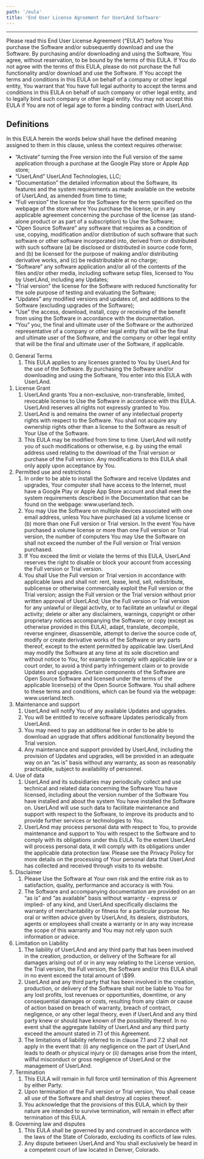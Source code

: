 ```yaml
---
path: '/eula'
title: 'End User License Agreement for UserLAnd Software'
---
```


---

Please read this End User License Agreement (“EULA”) before You purchase the Software and/or subsequently download and use the Software.
By purchasing and/or downloading and using the Software, You agree, without reservation, to be bound by the terms of this EULA. If You do not agree with the terms of this EULA, please do not purchase the full functionality and/or download and use the Software.
If You accept the terms and conditions in this EULA on behalf of a company or other legal entity, You warrant that You have full legal authority to accept the terms and conditions in this EULA on behalf of such company or other legal entity, and to legally bind such company or other legal entity.
You may not accept this EULA if You are not of legal age to form a binding contract with UserLAnd.

## Definitions

In this EULA herein the words below shall have the defined meaning assigned to them in this clause, unless the context requires otherwise:

- “Activate” turning the Free version into the Full version of the same application through a purchase at the Google Play store or Apple App store;
- “UserLAnd” UserLAnd Technologies, LLC;
- “Documentation” the detailed information about the Software, its features and the system requirements as made available on the website of UserLAnd, as amended from time to time;
- “Full version” the license for the Software for the term specified on the webpage of the store where You purchase the license, or in any applicable agreement concerning the purchase of the license (as stand-alone product or as part of a subscription) to Use the Software;
- “Open Source Software” any software that requires as a condition of use, copying, modification and/or distribution of such software that such software or other software incorporated into, derived from or distributed with such software (a) be disclosed or distributed in source code form, and (b) be licensed for the purpose of making and/or distributing derivative works, and (c) be redistributable at no charge;
- “Software” any software application and/or all of the contents of the files and/or other media, including software setup files, licensed to You by UserLAnd, including any Updates;
- “Trial version” the license for the Software with reduced functionality for the sole purpose of testing and evaluating the Software;
- “Updates” any modified versions and updates of, and additions to the Software (excluding upgrades of the Software);
- “Use” the access, download, install, copy or receiving of the benefit from using the Software in accordance with the documentation.
- “You” you, the final and ultimate user of the Software or the authorized representative of a company or other legal entity that will be the final and ultimate user of the Software, and the company or other legal entity that will be the final and ultimate user of the Software, if applicable.

<ol start="0">
<li>
   General Terms
   <ol>
      <li>
      This EULA applies to any licenses granted to You by UserLAnd for the use of the Software.
      By purchasing the Software and/or downloading and using the Software, You enter into this EULA with UserLAnd.
      </li>
   </ol>
</li>
<li>
   License Grant
   <ol>
      <li>
      UserLAnd grants You a non-exclusive, non-transferable, limited, revocable license to Use the Software in accordance with this EULA. UserLAnd reserves all rights not expressly granted to You.
      </li>
      <li>
      UserLAnd is and remains the owner of any intellectual property rights with respect to the Software. You shall not acquire any ownership rights other than a license to the Software as result of Your Use of the Software.
      </li>
      <li>
      This EULA may be modified from time to time. UserLAnd will notify you of such modifications or otherwise, e.g. by using the email address used relating to the download of the Trial version or purchase of the Full version. Any modifications to this EULA shall only apply upon acceptance by You.
      </li>
   </ol>
</li>
<li>
   Permitted use and restrictions
   <ol>
      <li>
      In order to be able to install the Software and receive Updates and upgrades, Your computer shall have access to the Internet, must have a Google Play or Apple App Store account and shall meet the system requirements described in the Documentation that can be found on the webpage: www.userland.tech.
      </li>
      <li>
      You may Use the Software on multiple devices associated with one email address, unless You have purchased (a) a volume license or (b) more than one Full version or Trial version. In the event You have purchased a volume license or more than one Full version or Trial version, the number of computers You may Use the Software on shall not exceed the number of the Full version or Trial version purchased.
      </li>
      <li>
      If You exceed the limit or violate the terms of this EULA, UserLAnd reserves the right to disable or block your account from accessing the Full version or Trial version.
      </li>
      <li>
      You shall Use the Full version or Trial version in accordance with applicable laws and shall not:
      rent, lease, lend, sell, redistribute, sublicense or otherwise commercially exploit the Full version or the Trial version;
      assign the Full version or the Trial version without prior written approval of UserLAnd;
      Use the Full version or Trial version for any unlawful or illegal activity, or to facilitate an unlawful or illegal activity;
      delete or alter any disclaimers, warnings, copyright or other proprietary notices accompanying the Software; or
      copy (except as otherwise provided in this EULA), adapt, translate, decompile, reverse engineer, disassemble, attempt to derive the source code of, modify or create derivative works of the Software or any parts thereof, except to the extent permitted by applicable law.
      UserLAnd may modify the Software at any time at its sole discretion and without notice to You, for example to comply with applicable law or a court order, to avoid a third party infringement claim or to provide Updates and upgrades.
      Certain components of the Software are Open Source Software and licensed under the terms of the applicable license(s) of the Open Source Software. You shall adhere to these terms and conditions, which can be found via the webpage: www.userland.tech.
      </li>
   </ol>
</li>
<li>
   Maintenance and support
   <ol>
      <li>
         UserLAnd will notify You of any available Updates and upgrades.
      </li>
      <li>
         You will be entitled to receive software Updates periodically from UserLAnd.
      </li>
      <li>
         You may need to pay an additional fee in order to be able to download an upgrade that offers additional functionality beyond the Trial version.
      </li>
      <li>
         Any maintenance and support provided by UserLAnd, including the provision of Updates and upgrades, will be provided in an adequate way on an “as is” basis without any warranty, as soon as reasonably practicable, subject to availability of personnel.
      </li>
   </ol>
</li>
<li>
   Use of data
   <ol>
      <li>
      UserLAnd and its subsidiaries may periodically collect and use technical and related data concerning the Software You have licensed, including about the version number of the Software You have installed and about the system You have installed the Software on. UserLAnd will use such data to facilitate maintenance and support with respect to the Software, to improve its products and to provide further services or technologies to You.
      </li>
      <li>
      UserLAnd may process personal data with respect to You, to provide maintenance and support to You with respect to the Software and to comply with its obligations under this EULA. To the extent UserLAnd will process personal data, it will comply with its obligations under the applicable data protection law. Please see the Privacy Policy for more details on the processing of Your personal data that UserLAnd has collected and received through visits to its website.
      </li>
   </ol>
</li>
<li>
   Disclaimer
   <ol>
      <li>
      Please Use the Software at Your own risk and the entire risk as to satisfaction, quality, performance and accuracy is with You.
      </li>
      <li>
      The Software and accompanying documentation are provided on an “as is” and “as available” basis without warranty - express or implied- of any kind, and UserLAnd specifically disclaims the warranty of merchantability or fitness for a particular purpose. No oral or written advice given by UserLAnd, its dealers, distributors, agents or employees shall create a warranty or in any way increase the scope of this warranty and You may not rely upon such information or advice.
      </li>
   </ol>
</li>
<li>
   Limitation on Liability
   <ol>
      <li>
      The liability of UserLAnd and any third party that has been involved in the creation, production, or delivery of the Software for all damages arising out of or in any way relating to the License version, the Trial version, the Full version, the Software and/or this EULA shall in no event exceed the total amount of \$99.
      </li>
      <li>
      UserLAnd and any third party that has been involved in the creation, production, or delivery of the Software shall not be liable to You for any lost profits, lost revenues or opportunities, downtime, or any consequential damages or costs, resulting from any claim or cause of action based on breach of warranty, breach of contract, negligence, or any other legal theory, even if UserLAnd and any third party knew or should have known of the possibility thereof. In no event shall the aggregate liability of UserLAnd and any third party exceed the amount stated in 7.1 of this Agreement.
      </li>
      <li>
      The limitations of liability referred to in clause 7.1 and 7.2 shall not apply in the event that: (i) any negligence on the part of UserLAnd leads to death or physical injury or (ii) damages arise from the intent, willful misconduct or gross negligence of UserLAnd or the management of UserLAnd.
      </li>
   </ol>
</li>
<li>
   Termination
   <ol>
      <li>
      This EULA will remain in full force until termination of this Agreement by either Party.
      </li>
      <li>
      Upon termination of the Full version or Trial version, You shall cease all use of the Software and shall destroy all copies thereof.
      </li>
      <li>
      You acknowledge that the provisions of this EULA, which by their nature are intended to survive termination, will remain in effect after termination of this EULA.
      </li>
   </ol>
</li>
<li>
   Governing law and disputes
   <ol>
      <li>
      This EULA shall be governed by and construed in accordance with the laws of the State of Colorado, excluding its conflicts of law rules.
      </li>
      <li>
      Any dispute between UserLAnd and You shall exclusively be heard in a competent court of law located in Denver, Colorado.
      </li>
   </ol>
</li>
</ol>
